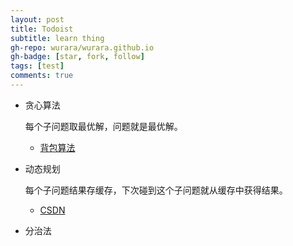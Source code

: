 ```yaml
---
layout: post
title: Todoist
subtitle: learn thing
gh-repo: wurara/wurara.github.io
gh-badge: [star, fork, follow]
tags: [test]
comments: true
---
```


- 贪心算法

  每个子问题取最优解，问题就是最优解。
  - [背包算法](https://github.com/trekhleb/javascript-algorithms/tree/master/src/algorithms/sets/knapsack-problem)
- 动态规划

  每个子问题结果存缓存，下次碰到这个子问题就从缓存中获得结果。
  - [CSDN](https://blog.csdn.net/u013309870/article/details/75193592)
 
- 分治法

  
